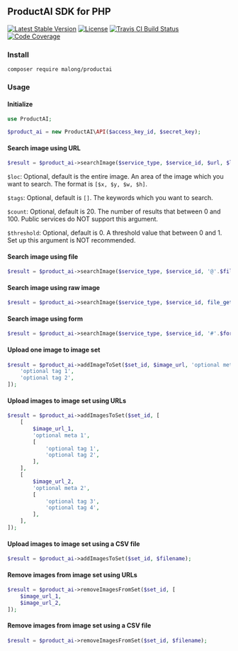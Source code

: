 ## ProductAI SDK for PHP

[![Latest Stable Version](https://poser.pugx.org/malong/productai/v/stable)](https://packagist.org/packages/malong/productai)
[![License](https://img.shields.io/github/license/MalongTech/productai-php-sdk.svg)](https://github.com/MalongTech/productai-php-sdk/blob/master/LICENSE)
[![Travis CI Build Status](https://travis-ci.org/MalongTech/productai-php-sdk.svg?branch=master)](https://travis-ci.org/MalongTech/productai-php-sdk)
[![Code Coverage](https://codecov.io/gh/MalongTech/productai-php-sdk/branch/master/graph/badge.svg)](https://codecov.io/gh/MalongTech/productai-php-sdk)

### Install

```shell
composer require malong/productai
```

### Usage

#### Initialize

```php
use ProductAI;

$product_ai = new ProductAI\API($access_key_id, $secret_key);
```

#### Search image using URL

```php
$result = $product_ai->searchImage($service_type, $service_id, $url, $loc, $tags, $count, $threshold);
```

```$loc```: Optional, default is the entire image. An area of the image which you want to search. The format is ```[$x, $y, $w, $h]```.

```$tags```: Optional, default is ```[]```. The keywords which you want to search.

```$count```: Optional, default is 20. The number of results that between 0 and 100. Public services do NOT support this argument.

```$threshold```: Optional, default is 0. A threshold value that between 0 and 1. Set up this argument is NOT recommended.

#### Search image using file

```php
$result = $product_ai->searchImage($service_type, $service_id, '@'.$filename, $loc, $tags, $count, $threshold);
```

#### Search image using raw image

```php
$result = $product_ai->searchImage($service_type, $service_id, file_get_contents($filename), $loc, $tags, $count, $threshold);
```

#### Search image using form

```php
$result = $product_ai->searchImage($service_type, $service_id, '#'.$form_name, $loc, $tags, $count, $threshold);
```

#### Upload one image to image set

```php
$result = $product_ai->addImageToSet($set_id, $image_url, 'optional meta', [
    'optional tag 1',
    'optional tag 2',
]);
```

#### Upload images to image set using URLs

```php
$result = $product_ai->addImagesToSet($set_id, [
    [
        $image_url_1,
        'optional meta 1',
        [
            'optional tag 1',
            'optional tag 2',
        ],
    ],
    [
        $image_url_2,
        'optional meta 2',
        [
            'optional tag 3',
            'optional tag 4',
        ],
    ],
]);
```

#### Upload images to image set using a CSV file

```php
$result = $product_ai->addImagesToSet($set_id, $filename);
```

#### Remove images from image set using URLs

```php
$result = $product_ai->removeImagesFromSet($set_id, [
    $image_url_1,
    $image_url_2,
]);
```

#### Remove images from image set using a CSV file

```php
$result = $product_ai->removeImagesFromSet($set_id, $filename);
```
